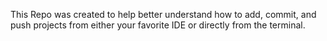 This Repo was created to help better understand how to add, commit, and push projects from either your favorite IDE or directly from the terminal. 
